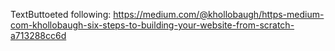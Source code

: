 TextButtoeted following:
https://medium.com/@khollobaugh/https-medium-com-khollobaugh-six-steps-to-building-your-website-from-scratch-a713288cc6d